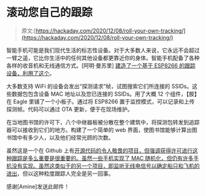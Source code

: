 # 滚动您自己的跟踪

> 原文:[https://hackaday.com/2020/12/08/roll-your-own-tracking/](https://hackaday.com/2020/12/08/roll-your-own-tracking/)

智能手机可能是我们现代生活的标志性设备。对于大多数人来说，它永远不会超过一臂之遥，它比你生活中的任何其他设备都更靠近你的身体。智能手机配备了各种各样的收音机和无线通信方式。[阿明·曼苏里] [建造了一个基于 ESP8266 的跟踪设备，利用了这个](https://hackaday.io/project/174644-how-i-tracked-500-people-with-esp8266)。

大多数支持 WiFi 的设备会发出“探测请求”帧，试图搜索它们所连接的 SSIDs。这些数据包包含设备 MAC 地址以及您已连接的 SSIDs。用了大概 12 个组件，【胺】在 Eagle 里铺了一个小板子。通过将 ESP8266 置于监控模式，可以记录和上传探测帧。代码可以通过 OTA 更新，便于在现场维护。

在当地图书馆的许可下，八个中继器板被分散在整个建筑中，将探测包转发到追踪器可以接收到它们的地方。构建了一个简单的 web 界面，使图书馆能够计算出图书馆中有多少人，以及他们经常光顾的次数。

虽然这是一个在 Github 上有[开源代码的令人敬畏的项目，但强调获得许可进行这种跟踪是多么重要是很重要的。虽然一些手机实现了 MAC 随机化，但仍有许多手机没有实现。虽然这类似于](https://github.com/kalanda/esp8266-sniffer)[的另一个项目，即监听无线电信号以确定船只和飞机的进出](https://hackaday.com/2020/10/22/tracking-boats-and-ships-in-real-time-at-the-same-time/)，但以这种粒度跟踪人完全是另一回事。

感谢[Amine]发送此邮件！